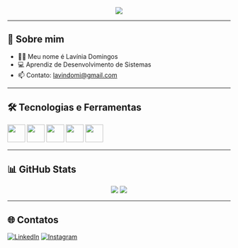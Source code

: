 <p align="center">
  <img src="https://readme-typing-svg.herokuapp.com/?lines=Hello+World!;Bem-vindo+ao+meu+perfil!&center=true&width=500&height=45&color=00FF00" />
</p>

---

## 🚀 Sobre mim

- 👨‍💻 Meu nome é Lavínia Domingos
- 💻 Aprendiz de Desenvolvimento de Sistemas
- 📫 Contato: [lavindomi@gmail.com](mailto:lavindomi@gmail.com)

---

## 🛠️ Tecnologias e Ferramentas
<p align="left">
  <img src="https://cdn.jsdelivr.net/gh/devicons/devicon/icons/java/java-original.svg" width="40" />
  <img src="https://cdn.jsdelivr.net/gh/devicons/devicon/icons/mysql/mysql-original.svg" width="40" />
  <img src="https://cdn.jsdelivr.net/gh/devicons/devicon/icons/html5/html5-original.svg" width="40" />
  <img src="https://cdn.jsdelivr.net/gh/devicons/devicon/icons/css3/css3-original.svg" width="40" />
  <img src="https://cdn.jsdelivr.net/gh/devicons/devicon/icons/javascript/javascript-original.svg" width="40" />
</p>

---

## 📊 GitHub Stats
<p align="center">
  <img src="https://github-readme-stats.vercel.app/api?username=laviniadomingos2&show_icons=true&theme=tokyonight" />
  <img src="https://github-readme-stats.vercel.app/api/top-langs/?username=laviniadomingos2&layout=compact&theme=tokyonight" />
</p>

---

## 🌐 Contatos

[![LinkedIn](https://img.shields.io/badge/LinkedIn-1DA1F2?logo=linkedin&style=for-the-badge&logoColor=white)](https://www.linkedin.com/in/lav%C3%ADnia-domingos-515534352/)
[![Instagram](https://img.shields.io/badge/Instagram-E4405F?logo=instagram&style=for-the-badge&logoColor=white)](https://www.instagram.com/lavviuu/)

